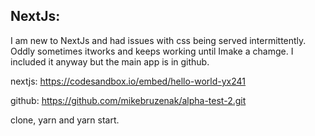 ## NextJs:
I am new to NextJs and had issues with css being served intermittently. Oddly sometimes itworks and keeps working until Imake a chamge. I included it anyway but the main app is in github.

nextjs: https://codesandbox.io/embed/hello-world-yx241

github: https://github.com/mikebruzenak/alpha-test-2.git

clone, yarn and yarn start.
